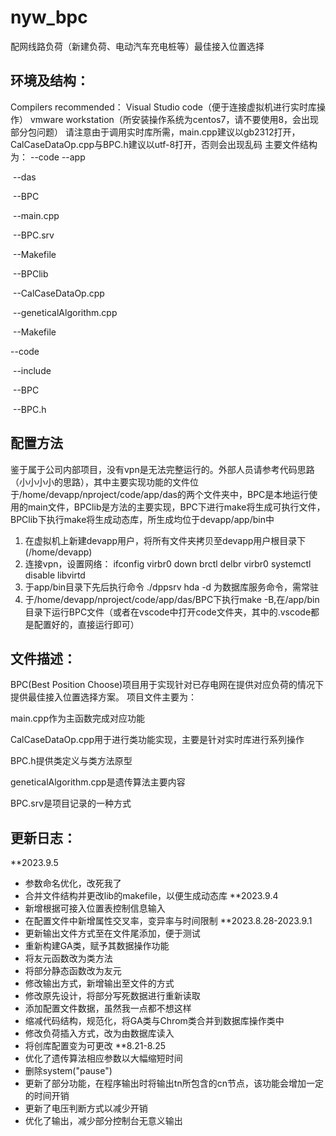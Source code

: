 # nyw_bpc
配网线路负荷（新建负荷、电动汽车充电桩等）最佳接入位置选择



## 环境及结构：

Compilers recommended：
Visual Studio code（便于连接虚拟机进行实时库操作）
vmware workstation（所安装操作系统为centos7，请不要使用8，会出现部分包问题）
请注意由于调用实时库所需，main.cpp建议以gb2312打开，CalCaseDataOp.cpp与BPC.h建议以utf-8打开，否则会出现乱码
主要文件结构为：
--code
		--app

​			--das

​				--BPC

​					--main.cpp

​					--BPC.srv

​					--Makefile

​				--BPClib

​					--CalCaseDataOp.cpp

​					--geneticalAlgorithm.cpp

​					--Makefile

--code

​		--include

​			--BPC

​				--BPC.h

## 配置方法

鉴于属于公司内部项目，没有vpn是无法完整运行的。外部人员请参考代码思路（小小小小的思路），其中主要实现功能的文件位于/home/devapp/nproject/code/app/das的两个文件夹中，BPC是本地运行使用的main文件，BPClib是方法的主要实现，BPC下进行make将生成可执行文件，BPClib下执行make将生成动态库，所生成均位于devapp/app/bin中
1. 在虚拟机上新建devapp用户，将所有文件夹拷贝至devapp用户根目录下(/home/devapp)
2. 连接vpn，设置网络：
ifconfig virbr0 down
brctl delbr virbr0
systemctl disable libvirtd
3. 于app/bin目录下先后执行命令
./dppsrv
hda -d
为数据库服务命令，需常驻
4. 于/home/devapp/nproject/code/app/das/BPC下执行make -B,在/app/bin目录下运行BPC文件（或者在vscode中打开code文件夹，其中的.vscode都是配置好的，直接运行即可）

## 文件描述：

BPC(Best Position Choose)项目用于实现针对已存电网在提供对应负荷的情况下提供最佳接入位置选择方案。
项目文件主要为：

main.cpp作为主函数完成对应功能

CalCaseDataOp.cpp用于进行类功能实现，主要是针对实时库进行系列操作

BPC.h提供类定义与类方法原型

geneticalAlgorithm.cpp是遗传算法主要内容

BPC.srv是项目记录的一种方式

## 更新日志：
**2023.9.5
- 参数命名优化，改死我了
- 合并文件结构并更改lib的makefile，以便生成动态库
**2023.9.4
- 新增根据可接入位置表控制信息输入
- 在配置文件中新增属性交叉率，变异率与时间限制
**2023.8.28-2023.9.1
- 更新输出文件方式至在文件尾添加，便于测试
- 重新构建GA类，赋予其数据操作功能
- 将友元函数改为类方法
- 将部分静态函数改为友元
- 修改输出方式，新增输出至文件的方式
- 修改原先设计，将部分写死数据进行重新读取
- 添加配置文件数据，虽然我一点都不想这样
- 缩减代码结构，规范化，将GA类与Chrom类合并到数据库操作类中
- 修改负荷插入方式，改为由数据库读入
- 将创库配置变为可更改
**8.21-8.25
- 优化了遗传算法相应参数以大幅缩短时间
- 删除system("pause")
- 更新了部分功能，在程序输出时将输出tn所包含的cn节点，该功能会增加一定的时间开销
- 更新了电压判断方式以减少开销
- 优化了输出，减少部分控制台无意义输出




